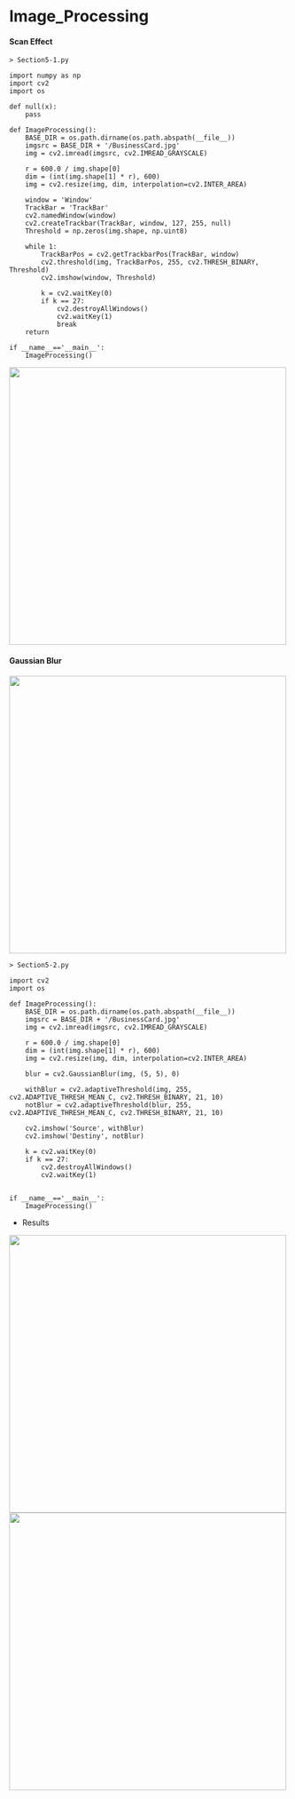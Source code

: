 # Image_Processing

#### Scan Effect
```
> Section5-1.py

import numpy as np
import cv2
import os

def null(x):
    pass

def ImageProcessing():
    BASE_DIR = os.path.dirname(os.path.abspath(__file__))
    imgsrc = BASE_DIR + '/BusinessCard.jpg'
    img = cv2.imread(imgsrc, cv2.IMREAD_GRAYSCALE)

    r = 600.0 / img.shape[0]
    dim = (int(img.shape[1] * r), 600)
    img = cv2.resize(img, dim, interpolation=cv2.INTER_AREA)

    window = 'Window'
    TrackBar = 'TrackBar'
    cv2.namedWindow(window)
    cv2.createTrackbar(TrackBar, window, 127, 255, null)
    Threshold = np.zeros(img.shape, np.uint8)

    while 1:
        TrackBarPos = cv2.getTrackbarPos(TrackBar, window)
        cv2.threshold(img, TrackBarPos, 255, cv2.THRESH_BINARY, Threshold)
        cv2.imshow(window, Threshold)

        k = cv2.waitKey(0)
        if k == 27:
            cv2.destroyAllWindows()
            cv2.waitKey(1)
            break
    return

if __name__=='__main__':
    ImageProcessing()
```

<img width=500 src="https://user-images.githubusercontent.com/44635266/62021504-7be82180-b202-11e9-892c-90a3dc7bcc20.png">

#### Gaussian Blur

<img width=500 src="https://user-images.githubusercontent.com/44635266/62019380-8ce06500-b1f9-11e9-8e62-b04dfb59105e.png">

```
> Section5-2.py

import cv2
import os

def ImageProcessing():
    BASE_DIR = os.path.dirname(os.path.abspath(__file__))
    imgsrc = BASE_DIR + '/BusinessCard.jpg'
    img = cv2.imread(imgsrc, cv2.IMREAD_GRAYSCALE)

    r = 600.0 / img.shape[0]
    dim = (int(img.shape[1] * r), 600)
    img = cv2.resize(img, dim, interpolation=cv2.INTER_AREA)

    blur = cv2.GaussianBlur(img, (5, 5), 0)

    withBlur = cv2.adaptiveThreshold(img, 255, cv2.ADAPTIVE_THRESH_MEAN_C, cv2.THRESH_BINARY, 21, 10)
    notBlur = cv2.adaptiveThreshold(blur, 255, cv2.ADAPTIVE_THRESH_MEAN_C, cv2.THRESH_BINARY, 21, 10)

    cv2.imshow('Source', withBlur)
    cv2.imshow('Destiny', notBlur)

    k = cv2.waitKey(0)
    if k == 27:
        cv2.destroyAllWindows()
        cv2.waitKey(1)


if __name__=='__main__':
    ImageProcessing()
```

* Results


<img width="500" src="https://user-images.githubusercontent.com/44635266/62021447-45120b80-b202-11e9-9c62-37671b09c283.png">

<img width="500" src="https://user-images.githubusercontent.com/44635266/62021449-46dbcf00-b202-11e9-8554-ef7c91643e8f.png">


